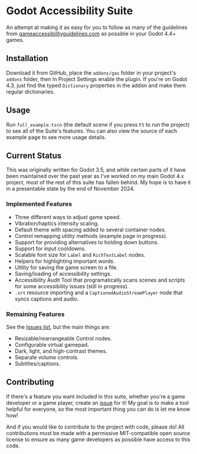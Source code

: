 # Godot Accessibility Suite

An attempt at making it as easy for you to follow as many of the guidelines from [gameaccessibilityguidelines.com](https://gameaccessibilityguidelines.com/) as possible in your Godot 4.4+ games.

## Installation
Download it from GitHub, place the `addons/gas` folder in your project's `addons` folder, then in Project Settings enable the plugin. If you're on Godot 4.3, just find the typed `Dictionary` properties in the addon and make them regular dictionaries.

## Usage
Run `full_example.tscn` (the default scene if you press `F5` to run the project) to see all of the Suite's features. You can also view the source of each example page to see more usage details.

## Current Status

This was originally written for Godot 3.5, and while certain parts of it have been maintained over the past year as I've worked on my main Godot 4.x project, most of the rest of this suite has fallen behind. My hope is to have it in a presentable state by the end of November 2024.

### Implemented Features
 - Three different ways to adjust game speed.
 - Vibration/haptics intensity scaling.
 - Default theme with spacing added to several container nodes.
 - Control remapping utility methods (example page in progress).
 - Support for providing alternatives to holding down buttons.
 - Support for input cooldowns.
 - Scalable font size for `Label` and `RichTextLabel` nodes.
 - Helpers for highlighting important words.
 - Utility for saving the game screen to a file.
 - Saving/loading of accessibility settings.
 - Accessibility Audit Tool that programatically scans scenes and scripts for some accessibility issues (still in progress).
 - `.srt` resource importing and a `CaptionedAudioStreamPlayer` node that syncs captions and audio.

### Remaining Features

See the [Issues list](https://github.com/HauntedBees/Godot-Accessibility-Suite/issues), but the main things are:
 - Resizable/rearrangeable Control nodes.
 - Configurable virtual gamepad.
 - Dark, light, and high-contrast themes.
 - Separate volume controls.
 - Subtitles/captions.

## Contributing
If there's a feature you want included in this suite, whether you're a game developer or a game player, create an [issue](https://github.com/HauntedBees/Godot-Accessibility-Suite/issues) for it! My goal is to make a tool helpful for everyone, so the most important thing you can do is let me know how!

And if you would like to contribute to the project with code, please do! All contributions must be made with a permissive MIT-compatible open source license to ensure as many game developers as possible have access to this code.
